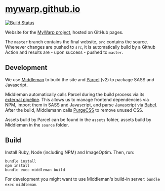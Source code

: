 # [mywarp.github.io](https://mywarp.github.io)
[![Build Status](https://github.com/MyWarp/mywarp.github.io/workflows/publish%20website/badge.svg)](https://github.com/MyWarp/mywarp.github.io/actions)

Website for the [MyWarp project](https://github.com/MyWarp/MyWarp), hosted on GitHub pages.

The `master` branch contains the final website, `src` contains the source. Whenever changes are pushed to `src`, it is automatically build by a Github Action and results are - upon success - pushed to `master`.

## Development

We use [Middleman](https://middlemanapp.com) to build the site and [Parcel](http://parceljs.org) (v2) to package SASS and Javascript.

Middleman automatically calls Parcel during the build process via its [external pipeline](https://middlemanapp.com/advanced/external-pipeline/). This allows us to manage frontend dependencies via NPM, import them in SASS and Javascript, and parse Javascript via [Babel](https://babeljs.io). After the build, Middlemann calls [PurgeCSS](https://purgecss.com) to remove unused CSS.

Assets build by Parcel can be found in the `assets` folder, assets build by Middleman in the `source` folder.

## Build

Install Ruby, Node (including NPM) and ImageOptim. Then, run:

```
bundle install
npm install
bundle exec middleman build
```

For development you might want to use Middleman's build-in server: `bundle exec middleman`.